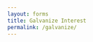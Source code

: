 ```yaml
---
layout: forms
title: Galvanize Interest
permalink: /galvanize/
---
```


<script charset="utf-8" type="text/javascript" src="//js.hsforms.net/forms/v2.js"></script>
<script>
  hbspt.forms.create({
	region: "na1",
	portalId: "19681065",
	formId: "acfce464-d2af-4746-a4ea-ce81ff01b4dd"
});
</script>